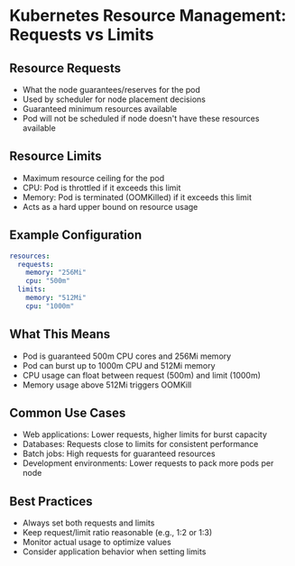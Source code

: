 # Kubernetes Resource Management: Requests vs Limits

## Resource Requests
- What the node guarantees/reserves for the pod
- Used by scheduler for node placement decisions
- Guaranteed minimum resources available
- Pod will not be scheduled if node doesn't have these resources available

## Resource Limits
- Maximum resource ceiling for the pod
- CPU: Pod is throttled if it exceeds this limit
- Memory: Pod is terminated (OOMKilled) if it exceeds this limit
- Acts as a hard upper bound on resource usage

## Example Configuration
```yaml
resources:
  requests:
    memory: "256Mi"
    cpu: "500m"
  limits:
    memory: "512Mi"
    cpu: "1000m"
```

## What This Means
- Pod is guaranteed 500m CPU cores and 256Mi memory
- Pod can burst up to 1000m CPU and 512Mi memory
- CPU usage can float between request (500m) and limit (1000m)
- Memory usage above 512Mi triggers OOMKill

## Common Use Cases
- Web applications: Lower requests, higher limits for burst capacity
- Databases: Requests close to limits for consistent performance
- Batch jobs: High requests for guaranteed resources
- Development environments: Lower requests to pack more pods per node

## Best Practices
- Always set both requests and limits
- Keep request/limit ratio reasonable (e.g., 1:2 or 1:3)
- Monitor actual usage to optimize values
- Consider application behavior when setting limits
